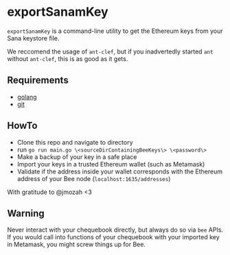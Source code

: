 # exportSanamKey

`exportSanamKey` is a command-line utility to get the Ethereum keys from your Sana keystore file. 

We reccomend the usage of `ant-clef`, but if you inadvertedly started `ant` without `ant-clef`, this is as good as it gets.

## Requirements
- [golang](https://golang.org/doc/install)
- [git](https://git-scm.com/book/en/v2/Getting-Started-Installing-Git)

## HowTo
- Clone this repo and navigate to directory
- run `go run main.go \<sourceDirContainingBeeKeys\> \<password\>`
- Make a backup of your key in a safe place
- Import your keys in a trusted Ethereum wallet (such as Metamask)
- Validate if the address inside your wallet corresponds with the Ethereum address of your Bee node (`localhost:1635/addresses`)

With gratitude to @jmozah <3

## Warning
Never interact with your chequebook directly, but always do so via `bee` APIs. If you would call into functions of your chequebook with your imported key in Metamask, you might screw things up for Bee.
